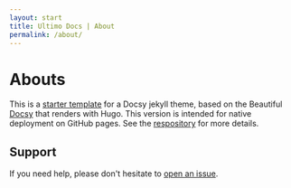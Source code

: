 ```yaml
---
layout: start
title: Ultimo Docs | About
permalink: /about/
---
```


# Abouts

This is a [starter template](https://vsoch.github.com/docsy-jekyll/) for a Docsy jekyll theme, based on the Beautiful [Docsy](https://github.com/google/docsy) that renders with Hugo. This version is intended for native deployment on GitHub pages. See the [respository](https://github.com/ejniemeijer/ejniemeijer.github.io/tree/740d53572bc4d1014c58a21dbcec9481948e9976/pages/%7B%7B%20site.repo%20%7D%7D) for more details.

## Support

If you need help, please don't hesitate to [open an issue](https://www.github.com/{{%20site.github_user%20}}/{{%20site.github_repo%20}}).

